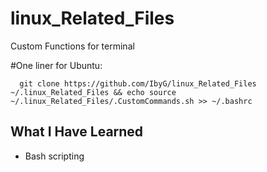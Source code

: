 # linux_Related_Files

Custom Functions for terminal

#One liner for Ubuntu:
```
  git clone https://github.com/IbyG/linux_Related_Files ~/.linux_Related_Files && echo source ~/.linux_Related_Files/.CustomCommands.sh >> ~/.bashrc
```

## What I Have Learned 
* Bash scripting
